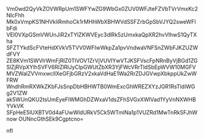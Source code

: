 Vm0wd2QyVkZOVWRpUm1SWFYwZG9WbGx0ZUV0WFJteFZVbTVrVmxKc2NIcFhh
Mk0xVmpKS1NHVkliRmhoCk1rMHhWbXBHWVdSSFZrbGpSbVJYQ2sweWFIbFdi
VEI0VXpGSmVWUnJiR2xTYlZKWVEyc3dlRk5zUmxkaQpXR2hvVlhwS1QyTXha
SFZTYkdScFVteHdXVkV5TVV0WFIwWkpZa1pvVndwaVNFSnZWbFJKZUZWdFVY
ZE8KVm1SWVlrWmFjRlZ0TlVOV1ZrVjVUVlYwVTJKSFVscFpNRnByVjBGd1ZG
SlZjRVpXYlhSVFV6RlZlRlJyClpGWUtZbXR3YjFWcVRrTldSbEpWVW10MGFV
MVZWalZVVmxwcllXeGFjbGRzV2xkaVdHaE1Wa2RrZDJGVwpXbkppUkZwWFRW
WndhRmRXWkZKbFJsSnpDbHBHWTB0WmExcGhWREZXYzJGR1RsTldiWGg2V1ZW
ak5WUnQKU2tsUmEyeFlWMGhDZWxaV1dsZFhSVGxXWlVad1YyVnNXWHBYVkVK
SFpHeE5lUXBTV0d4aFUwWldURkV5Ck5WTmlNa1p1VUZRd1MwTnRkSFJhWnow
OUNncGthSEk9Cgptcno=

nfl